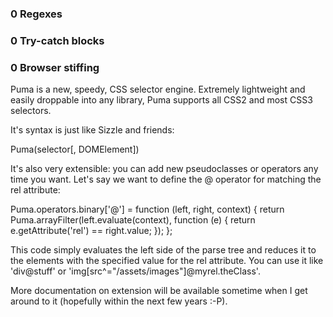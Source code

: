### 0 Regexes
### 0 Try-catch blocks
### 0 Browser stiffing



Puma is a new, speedy, CSS selector engine. Extremely lightweight and easily droppable into any library, Puma supports all CSS2 and most CSS3 selectors.

It's syntax is just like Sizzle and friends:

Puma(selector[, DOMElement])


It's also very extensible: you can add new pseudoclasses or operators any time you want. Let's say we want to define the @ operator for matching the rel attribute:

Puma.operators.binary['@'] = function (left, right, context) {
    return Puma.arrayFilter(left.evaluate(context), function (e) {
        return e.getAttribute('rel') == right.value;
    });
};

This code simply evaluates the left side of the parse tree and reduces it to the elements with the specified value for the rel attribute. You can use it like 'div@stuff' or 'img[src^="/assets/images"]@myrel.theClass'.

More documentation on extension will be available sometime when I get around to it (hopefully within the next few years :-P).